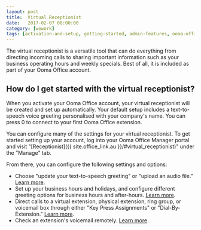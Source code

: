 ```yaml
---
layout: post
title:  Virtual Receptionist
date:   2017-02-07 08:00:00
category: [wework]
tags: [activation-and-setup, getting-started, admin-features, ooma-office-manager, wework]
---
```


The virtual receptionist is a versatile tool that can do everything from directing incoming calls to sharing important information such as your business operating hours and weekly specials. Best of all, it is included as part of your Ooma Office account.

## How do I get started with the virtual receptionist?

When you activate your Ooma Office account, your virtual receptionist will be created and set up automatically. Your default setup includes a text-to-speech voice greeting personalised with your company's name. You can press 0 to connect to your first Ooma Office extension.

You can configure many of the settings for your virtual receptionist. To get started setting up your account, log into your Ooma Office Manager portal and visit "[Receptionist]({{ site.office_link.au }}/#virtual_receptionist)" under the "Manage" tab.

From there, you can configure the following settings and options:

* Choose "update your text-to-speech greeting" or "upload an audio file." [Learn more](/au/en/virtual-receptionist-greeting-options).
* Set up your business hours and holidays, and configure different greeting options for business hours and after-hours. [Learn more](/au/en/configuring-business-and-holiday-hours-with-the-virtual-receptionist).
* Direct calls to a virtual extension, physical extension, ring group, or voicemail box through either "Key Press Assignments" or "Dial-By-Extension." [Learn more](/au/en/directing-incoming-calls-with-the-virtual-receptionist).
* Check an extension's voicemail remotely. [Learn more](/au/en/voicemail).